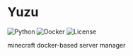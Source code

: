 # Yuzu
![Python](https://img.shields.io/badge/language-python-1976d2?style=for-the-badge&logo=python)
![Docker](https://img.shields.io/badge/use-docker-808080?style=for-the-badge&logo=docker)
![License](https://img.shields.io/badge/license-misilelab-green?style=for-the-badge)

minecraft docker-based server manager
